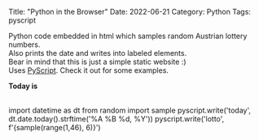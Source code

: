 Title: "Python in the Browser"
Date: 2022-06-21
Category: Python
Tags: pyscript


Python code embedded in html which samples random Austrian lottery numbers.  
Also prints the date and writes into labeled elements.  
Bear in mind that this is just a simple static website :)  
Uses [PyScript](https://github.com/pyscript/pyscript/blob/main/docs/tutorials/getting-started.md). Check it out for some examples.  

<html>
    <head>
      <link rel="stylesheet" href="https://pyscript.net/alpha/pyscript.css" />
      <script defer src="https://pyscript.net/alpha/pyscript.js"></script>
      <link href="https://cdn.jsdelivr.net/npm/bootstrap@5.1.3/dist/css/bootstrap.min.css" rel="stylesheet" crossorigin="anonymous">
    </head>

  <body>
    <b><p>Today is <u><label id='today'></label></u></p></b>
    <br>
    <div id="lotto" class="alert alert-primary"></div>
    <py-script>
      import datetime as dt
      from random import sample
      pyscript.write('today', dt.date.today().strftime('%A %B %d, %Y'))
      pyscript.write('lotto', f'{sample(range(1,46), 6)}')
    </py-script>
  </body>
</html>
